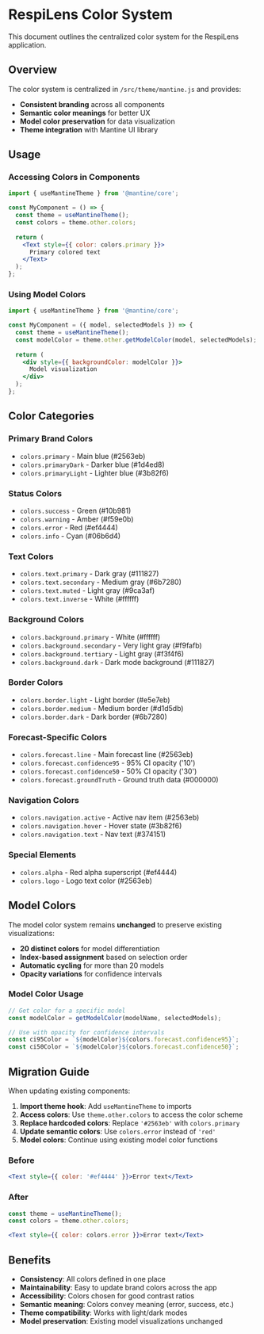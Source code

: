 # RespiLens Color System

This document outlines the centralized color system for the RespiLens application.

## Overview

The color system is centralized in `/src/theme/mantine.js` and provides:
- **Consistent branding** across all components
- **Semantic color meanings** for better UX
- **Model color preservation** for data visualization
- **Theme integration** with Mantine UI library

## Usage

### Accessing Colors in Components

```jsx
import { useMantineTheme } from '@mantine/core';

const MyComponent = () => {
  const theme = useMantineTheme();
  const colors = theme.other.colors;
  
  return (
    <Text style={{ color: colors.primary }}>
      Primary colored text
    </Text>
  );
};
```

### Using Model Colors

```jsx
import { useMantineTheme } from '@mantine/core';

const MyComponent = ({ model, selectedModels }) => {
  const theme = useMantineTheme();
  const modelColor = theme.other.getModelColor(model, selectedModels);
  
  return (
    <div style={{ backgroundColor: modelColor }}>
      Model visualization
    </div>
  );
};
```

## Color Categories

### Primary Brand Colors
- `colors.primary` - Main blue (#2563eb)
- `colors.primaryDark` - Darker blue (#1d4ed8)
- `colors.primaryLight` - Lighter blue (#3b82f6)

### Status Colors
- `colors.success` - Green (#10b981)
- `colors.warning` - Amber (#f59e0b)
- `colors.error` - Red (#ef4444)
- `colors.info` - Cyan (#06b6d4)

### Text Colors
- `colors.text.primary` - Dark gray (#111827)
- `colors.text.secondary` - Medium gray (#6b7280)
- `colors.text.muted` - Light gray (#9ca3af)
- `colors.text.inverse` - White (#ffffff)

### Background Colors
- `colors.background.primary` - White (#ffffff)
- `colors.background.secondary` - Very light gray (#f9fafb)
- `colors.background.tertiary` - Light gray (#f3f4f6)
- `colors.background.dark` - Dark mode background (#111827)

### Border Colors
- `colors.border.light` - Light border (#e5e7eb)
- `colors.border.medium` - Medium border (#d1d5db)
- `colors.border.dark` - Dark border (#6b7280)

### Forecast-Specific Colors
- `colors.forecast.line` - Main forecast line (#2563eb)
- `colors.forecast.confidence95` - 95% CI opacity ('10')
- `colors.forecast.confidence50` - 50% CI opacity ('30')
- `colors.forecast.groundTruth` - Ground truth data (#000000)

### Navigation Colors
- `colors.navigation.active` - Active nav item (#2563eb)
- `colors.navigation.hover` - Hover state (#3b82f6)
- `colors.navigation.text` - Nav text (#374151)

### Special Elements
- `colors.alpha` - Red alpha superscript (#ef4444)
- `colors.logo` - Logo text color (#2563eb)

## Model Colors

The model color system remains **unchanged** to preserve existing visualizations:

- **20 distinct colors** for model differentiation
- **Index-based assignment** based on selection order
- **Automatic cycling** for more than 20 models
- **Opacity variations** for confidence intervals

### Model Color Usage

```jsx
// Get color for a specific model
const modelColor = getModelColor(modelName, selectedModels);

// Use with opacity for confidence intervals
const ci95Color = `${modelColor}${colors.forecast.confidence95}`;
const ci50Color = `${modelColor}${colors.forecast.confidence50}`;
```

## Migration Guide

When updating existing components:

1. **Import theme hook**: Add `useMantineTheme` to imports
2. **Access colors**: Use `theme.other.colors` to access the color scheme
3. **Replace hardcoded colors**: Replace `'#2563eb'` with `colors.primary`
4. **Update semantic colors**: Use `colors.error` instead of `'red'`
5. **Model colors**: Continue using existing model color functions

### Before
```jsx
<Text style={{ color: '#ef4444' }}>Error text</Text>
```

### After
```jsx
const theme = useMantineTheme();
const colors = theme.other.colors;

<Text style={{ color: colors.error }}>Error text</Text>
```

## Benefits

- **Consistency**: All colors defined in one place
- **Maintainability**: Easy to update brand colors across the app
- **Accessibility**: Colors chosen for good contrast ratios
- **Semantic meaning**: Colors convey meaning (error, success, etc.)
- **Theme compatibility**: Works with light/dark modes
- **Model preservation**: Existing model visualizations unchanged